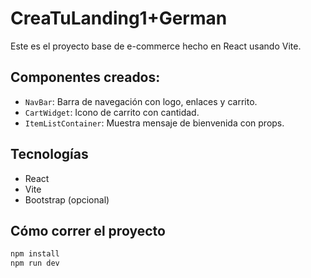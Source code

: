 # CreaTuLanding1+German

Este es el proyecto base de e-commerce hecho en React usando Vite.

## Componentes creados:

- `NavBar`: Barra de navegación con logo, enlaces y carrito.
- `CartWidget`: Icono de carrito con cantidad.
- `ItemListContainer`: Muestra mensaje de bienvenida con props.

## Tecnologías

- React
- Vite
- Bootstrap (opcional)

## Cómo correr el proyecto

```bash
npm install
npm run dev
